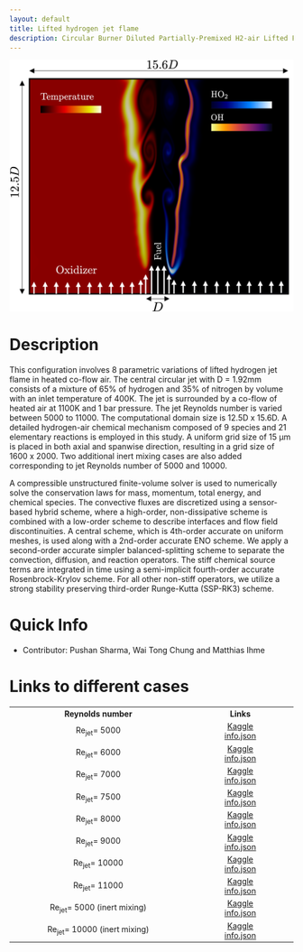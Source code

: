 ```yaml
---
layout: default
title: Lifted hydrogen jet flame
description: Circular Burner Diluted Partially-Premixed H2-air Lifted Flame in 2D configuration
---
```


<div style="text-align: center;">
    <img src="/assets/img/sharma2024.png" alt="Image 1" style="max-width: 100%;">
</div>

# Description

This configuration involves 8 parametric variations of lifted hydrogen jet flame in heated co-flow air. The central circular jet with D = 1.92mm consists of a mixture of 65% of hydrogen and 35% of nitrogen by volume with an inlet temperature of 400K. The jet is surrounded by a co-flow of heated air at 1100K and 1 bar pressure. 
The jet Reynolds number is varied between 5000 to 11000. The computational domain size is 12.5D x 15.6D. A detailed hydrogen-air chemical mechanism composed of 9 species and 21 elementary reactions is employed in this study.
A uniform grid size of 15 μm is placed in both axial and spanwise direction, resulting in a grid size of 1600 x 2000. Two additional inert mixing cases are also added corresponding to jet Reynolds number of 5000 and 10000.

A compressible unstructured finite-volume solver is used to numerically solve the conservation laws for mass, momentum, total energy, and chemical species. 
The convective fluxes are discretized using a sensor-based hybrid scheme, where a high-order, non-dissipative scheme is combined with a low-order scheme to describe interfaces and flow field discontinuities. 
A central scheme, which is 4th-order accurate on uniform meshes, is used along with a 2nd-order accurate ENO scheme. 
We apply a second-order accurate simpler balanced-splitting scheme to separate the convection, diffusion, and reaction operators. 
The stiff chemical source terms are integrated in time using a semi-implicit fourth-order accurate Rosenbrock-Krylov scheme. 
For all other non-stiff operators, we utilize a strong stability preserving third-order Runge-Kutta (SSP-RK3) scheme.

# Quick Info
* Contributor: Pushan Sharma, Wai Tong Chung and Matthias Ihme

# Links to different cases

<table align="center">
    <tr class="header">
    <th style="width:10%;">Reynolds number</th>
      <!-- <th style="width:60%;">Article</th> -->
      <th style="width:5%;">Links</th>
    </tr>
    <tr>
        <td align="center">Re<sub>jet</sub>= 5000</td>
        <td align="center">
        <a href="https://www.kaggle.com/datasets/sharmapushan/hydrogen-jet-5000">Kaggle</a><BR>
        <a href="./assets/json/sharma2024/Re5000_info.json">info.json</a>
        </td>
    </tr>
    <tr>
        <td align="center">Re<sub>jet</sub>= 6000</td>
        <td align="center">
        <a href="https://www.kaggle.com/datasets/sharmapushan/hydrogen-jet-6000">Kaggle</a><BR>
        <a href="./assets/json/sharma2024/Re6000_info.json">info.json</a>
        </td>
    </tr>
    <tr>
        <td align="center">Re<sub>jet</sub>= 7000</td>
        <td align="center">
        <a href="https://www.kaggle.com/datasets/sharmapushan/hydrogen-jet-7000">Kaggle</a><BR>
        <a href="./assets/json/sharma2024/Re7000_info.json">info.json</a>
        </td>
    </tr>
    <tr>
        <td align="center">Re<sub>jet</sub>= 7500</td>
        <td align="center">
        <a href="https://www.kaggle.com/datasets/sharmapushan/hydrogen-jet-7500">Kaggle</a><BR>
        <a href="./assets/json/sharma2024/Re7500_info.json">info.json</a>
        </td>
    </tr>
    <tr>
        <td align="center">Re<sub>jet</sub>= 8000</td>
        <td align="center">
        <a href="https://www.kaggle.com/datasets/sharmapushan/hydrogen-jet-8000">Kaggle</a><BR>
        <a href="./assets/json/sharma2024/Re8000_info.json">info.json</a>
        </td>
    </tr>
    <tr>
        <td align="center">Re<sub>jet</sub>= 9000</td>
        <td align="center">
        <a href="https://www.kaggle.com/datasets/sharmapushan/hydrogen-jet-9000">Kaggle</a><BR>
        <a href="./assets/json/sharma2024/Re9000_info.json">info.json</a>
        </td>
    </tr>
    <tr>
        <td align="center">Re<sub>jet</sub>= 10000</td>
        <td align="center">
        <a href="https://www.kaggle.com/datasets/sharmapushan/hydrogen-jet-10000">Kaggle</a><BR>
        <a href="./assets/json/sharma2024/Re10000_info.json">info.json</a>
        </td>
    </tr>
    <tr>
        <td align="center">Re<sub>jet</sub>= 11000</td>
        <td align="center">
        <a href="https://www.kaggle.com/datasets/sharmapushan/hydrogen-jet-11000">Kaggle</a><BR>
        <a href="./assets/json/sharma2024/Re11000_info.json">info.json</a>
        </td>
    </tr>
    <tr>
        <td align="center">Re<sub>jet</sub>= 5000 (inert mixing)</td>
        <td align="center">
        <a href="https://www.kaggle.com/datasets/sharmapushan/nonreacting-hydrogen-jet-5000">Kaggle</a><BR>
        <a href="./assets/json/sharma2024/Re5000_inert_info.json">info.json</a>
        </td>
    </tr>
    <tr>
        <td align="center">Re<sub>jet</sub>= 10000 (inert mixing)</td>
        <td align="center">
        <a href="https://www.kaggle.com/datasets/sharmapushan/nonreacting-hydrogen-jet-10000">Kaggle</a><BR>
        <a href="./assets/json/sharma2024/Re10000_inert_info.json">info.json</a>
        </td>
    </tr>
</table>

